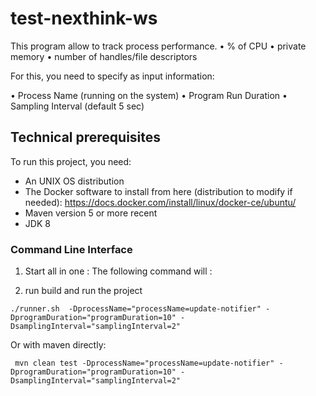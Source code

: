
# test-nexthink-ws

This program allow to track process performance.
•	% of CPU
•	private memory
•	number of handles/file descriptors


For this, you need to specify as input information:

•	Process Name (running on the system)
•	Program Run Duration
•	Sampling Interval (default 5 sec)



## Technical prerequisites

To run this project, you need:

* An UNIX OS distribution
* The Docker software to install from here (distribution to modify if needed): https://docs.docker.com/install/linux/docker-ce/ubuntu/
* Maven version 5 or more recent
* JDK 8

 ### Command Line Interface
1. Start all in one : 
The following command will :

1. run build and run the project
 ```
./runner.sh  -DprocessName="processName=update-notifier" -DprogramDuration="programDuration=10" -DsamplingInterval="samplingInterval=2" 
 ```

Or with maven directly:
```
 mvn clean test -DprocessName="processName=update-notifier" -DprogramDuration="programDuration=10" -DsamplingInterval="samplingInterval=2" 
``` 

